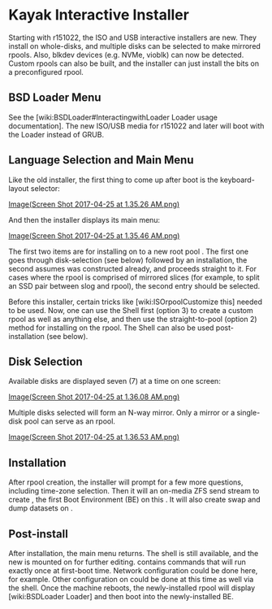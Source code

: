 Kayak Interactive Installer
===========================

Starting with r151022, the ISO and USB interactive installers are new.
They install on whole-disks, and multiple disks can be selected to make
mirrored rpools. Also, blkdev devices (e.g. NVMe, vioblk) can now be
detected. Custom rpools can also be built, and the installer can just
install the bits on a preconfigured rpool.

BSD Loader Menu
---------------

See the \[wiki:BSDLoader\#InteractingwithLoader Loader usage
documentation\]. The new ISO/USB media for r151022 and later will boot
with the Loader instead of GRUB.

Language Selection and Main Menu
--------------------------------

Like the old installer, the first thing to come up after boot is the
keyboard-layout selector:

[Image(Screen Shot 2017-04-25 at 1.35.26
AM.png)](Image(Screen_Shot_2017-04-25_at_1.35.26_AM.png) "wikilink")

And then the installer displays its main menu:

[Image(Screen Shot 2017-04-25 at 1.35.46
AM.png)](Image(Screen_Shot_2017-04-25_at_1.35.46_AM.png) "wikilink")

The first two items are for installing on to a new root pool . The first
one goes through disk-selection (see below) followed by an installation,
the second assumes was constructed already, and proceeds straight to it.
For cases where the rpool is comprised of mirrored slices (for example,
to split an SSD pair between slog and rpool), the second entry should be
selected.

Before this installer, certain tricks like \[wiki:ISOrpoolCustomize
this\] needed to be used. Now, one can use the Shell first (option 3) to
create a custom rpool as well as anything else, and then use the
straight-to-pool (option 2) method for installing on the rpool. The
Shell can also be used post-installation (see below).

Disk Selection
--------------

Available disks are displayed seven (7) at a time on one screen:

[Image(Screen Shot 2017-04-25 at 1.36.08
AM.png)](Image(Screen_Shot_2017-04-25_at_1.36.08_AM.png) "wikilink")

Multiple disks selected will form an N-way mirror. Only a mirror or a
single-disk pool can serve as an rpool.

[Image(Screen Shot 2017-04-25 at 1.36.53
AM.png)](Image(Screen_Shot_2017-04-25_at_1.36.53_AM.png) "wikilink")

Installation
------------

After rpool creation, the installer will prompt for a few more
questions, including time-zone selection. Then it will an on-media ZFS
send stream to create , the first Boot Environment (BE) on this . It
will also create swap and dump datasets on .

Post-install
------------

After installation, the main menu returns. The shell is still available,
and the new is mounted on for further editing. contains commands that
will run exactly once at first-boot time. Network configuration could be
done here, for example. Other configuration on could be done at this
time as well via the shell. Once the machine reboots, the
newly-installed rpool will display \[wiki:BSDLoader Loader\] and then
boot into the newly-installed BE.
